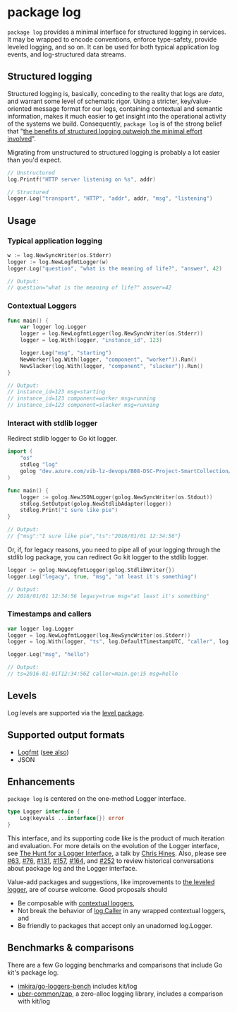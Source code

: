 # package log

`package log` provides a minimal interface for structured logging in services.
It may be wrapped to encode conventions, enforce type-safety, provide leveled
logging, and so on. It can be used for both typical application log events,
and log-structured data streams.

## Structured logging

Structured logging is, basically, conceding to the reality that logs are
_data_, and warrant some level of schematic rigor. Using a stricter,
key/value-oriented message format for our logs, containing contextual and
semantic information, makes it much easier to get insight into the
operational activity of the systems we build. Consequently, `package log` is
of the strong belief that "[the benefits of structured logging outweigh the
minimal effort involved](https://www.thoughtworks.com/radar/techniques/structured-logging)".

Migrating from unstructured to structured logging is probably a lot easier
than you'd expect.

```go
// Unstructured
log.Printf("HTTP server listening on %s", addr)

// Structured
logger.Log("transport", "HTTP", "addr", addr, "msg", "listening")
```

## Usage

### Typical application logging

```go
w := log.NewSyncWriter(os.Stderr)
logger := log.NewLogfmtLogger(w)
logger.Log("question", "what is the meaning of life?", "answer", 42)

// Output:
// question="what is the meaning of life?" answer=42
```

### Contextual Loggers

```go
func main() {
	var logger log.Logger
	logger = log.NewLogfmtLogger(log.NewSyncWriter(os.Stderr))
	logger = log.With(logger, "instance_id", 123)

	logger.Log("msg", "starting")
	NewWorker(log.With(logger, "component", "worker")).Run()
	NewSlacker(log.With(logger, "component", "slacker")).Run()
}

// Output:
// instance_id=123 msg=starting
// instance_id=123 component=worker msg=running
// instance_id=123 component=slacker msg=running
```

### Interact with stdlib logger

Redirect stdlib logger to Go kit logger.

```go
import (
	"os"
	stdlog "log"
	golog "dev.azure.com/vib-lz-devops/B08-DSC-Project-SmartCollection/_git/smartcollection-base-go.git/log"
)

func main() {
	logger := golog.NewJSONLogger(golog.NewSyncWriter(os.Stdout))
	stdlog.SetOutput(golog.NewStdlibAdapter(logger))
	stdlog.Print("I sure like pie")
}

// Output:
// {"msg":"I sure like pie","ts":"2016/01/01 12:34:56"}
```

Or, if, for legacy reasons, you need to pipe all of your logging through the
stdlib log package, you can redirect Go kit logger to the stdlib logger.

```go
logger := golog.NewLogfmtLogger(golog.StdlibWriter{})
logger.Log("legacy", true, "msg", "at least it's something")

// Output:
// 2016/01/01 12:34:56 legacy=true msg="at least it's something"
```

### Timestamps and callers

```go
var logger log.Logger
logger = log.NewLogfmtLogger(log.NewSyncWriter(os.Stderr))
logger = log.With(logger, "ts", log.DefaultTimestampUTC, "caller", log.DefaultCaller)

logger.Log("msg", "hello")

// Output:
// ts=2016-01-01T12:34:56Z caller=main.go:15 msg=hello
```

## Levels

Log levels are supported via the [level package](https://godoc.org/dev.azure.com/vib-lz-devops/B08-DSC-Project-SmartCollection/_git/smartcollection-base-go.git/log/level).

## Supported output formats

- [Logfmt](https://brandur.org/logfmt) ([see also](https://blog.codeship.com/logfmt-a-log-format-thats-easy-to-read-and-write))
- JSON

## Enhancements

`package log` is centered on the one-method Logger interface.

```go
type Logger interface {
	Log(keyvals ...interface{}) error
}
```

This interface, and its supporting code like is the product of much iteration
and evaluation. For more details on the evolution of the Logger interface,
see [The Hunt for a Logger Interface](http://go-talks.appspot.com/github.com/ChrisHines/talks/structured-logging/structured-logging.slide#1),
a talk by [Chris Hines](https://github.com/ChrisHines).
Also, please see
[#63](https://dev.azure.com/vib-lz-devops/B08-DSC-Project-SmartCollection/_git/smartcollection-base-go.git/issues/63),
[#76](https://dev.azure.com/vib-lz-devops/B08-DSC-Project-SmartCollection/_git/smartcollection-base-go.git/pull/76),
[#131](https://dev.azure.com/vib-lz-devops/B08-DSC-Project-SmartCollection/_git/smartcollection-base-go.git/issues/131),
[#157](https://dev.azure.com/vib-lz-devops/B08-DSC-Project-SmartCollection/_git/smartcollection-base-go.git/pull/157),
[#164](https://dev.azure.com/vib-lz-devops/B08-DSC-Project-SmartCollection/_git/smartcollection-base-go.git/issues/164), and
[#252](https://dev.azure.com/vib-lz-devops/B08-DSC-Project-SmartCollection/_git/smartcollection-base-go.git/pull/252)
to review historical conversations about package log and the Logger interface.

Value-add packages and suggestions,
like improvements to [the leveled logger](https://godoc.org/dev.azure.com/vib-lz-devops/B08-DSC-Project-SmartCollection/_git/smartcollection-base-go.git/log/level),
are of course welcome. Good proposals should

- Be composable with [contextual loggers](https://godoc.org/dev.azure.com/vib-lz-devops/B08-DSC-Project-SmartCollection/_git/smartcollection-base-go.git/log#With),
- Not break the behavior of [log.Caller](https://godoc.org/dev.azure.com/vib-lz-devops/B08-DSC-Project-SmartCollection/_git/smartcollection-base-go.git/log#Caller) in any wrapped contextual loggers, and
- Be friendly to packages that accept only an unadorned log.Logger.

## Benchmarks & comparisons

There are a few Go logging benchmarks and comparisons that include Go kit's package log.

- [imkira/go-loggers-bench](https://github.com/imkira/go-loggers-bench) includes kit/log
- [uber-common/zap](https://github.com/uber-common/zap), a zero-alloc logging library, includes a comparison with kit/log

